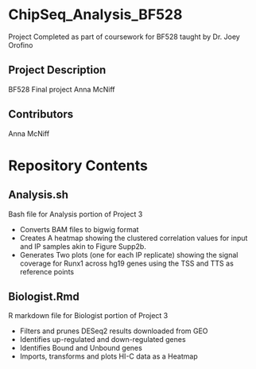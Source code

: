 # ChipSeq_Analysis_BF528
Project Completed as part of coursework for BF528 taught by Dr. Joey Orofino

## Project Description

BF528 Final project Anna McNiff

## Contributors

Anna McNiff

# Repository Contents

## Analysis.sh 
Bash file for Analysis portion of Project 3 
- Converts BAM files to bigwig format 
- Creates A heatmap showing the clustered correlation values for input and IP samples akin to Figure Supp2b.
- Generates Two plots (one for each IP replicate) showing the signal coverage for Runx1 across hg19 genes using the TSS and TTS as reference points

## Biologist.Rmd 
R markdown file for Biologist portion of Project 3 
- Filters and prunes DESeq2 results downloaded from GEO 
- Identifies up-regulated and down-regulated genes
- Identifies Bound and Unbound genes 
- Imports, transforms and plots HI-C data as a Heatmap
